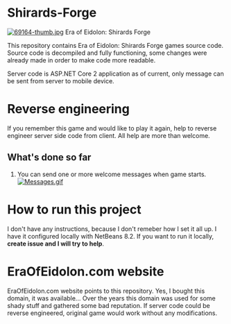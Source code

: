# Shirards-Forge
[![69164-thumb.jpg](https://i.postimg.cc/SRqvzq4f/69164-thumb.jpg)](https://postimg.cc/KkqNd6R1)
Era of Eidolon: Shirards Forge

This repository contains Era of Eidolon: Shirards Forge games source code. Source code is decompiled and fully functioning, some changes were already made in order to make code more readable. 

Server code is ASP.NET Core 2 application as of current, only message can be sent from server to mobile device.

# Reverse engineering
If you remember this game and would like to play it again, help to reverse engineer server side code from client. All help are more than welcome.

## What's done so far

1. You can send one or more welcome messages when game starts.
[![Messages.gif](https://i.postimg.cc/7hFrRjrC/Messages.gif)](https://postimg.cc/1VrdnCtP)

# How to run this project
I don't have any instructions, because I don't remeber how I set it all up. I have it configured locally with NetBeans 8.2.
If you want to run it locally, **create issue and I will try to help**.


# EraOfEidolon.com website
EraOfEidolon.com website points to this repository. 
Yes, I bought this domain, it was available... Over the years this domain was used for some shady stuff and gathered some bad reputation.
If server code could be reverse engineered, original game would work without any modifications.
